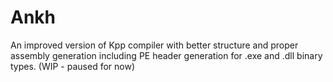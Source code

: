 # Ankh

An improved version of Kpp compiler with better structure and proper assembly generation including PE header generation for .exe and .dll binary types. (WIP - paused for now)
